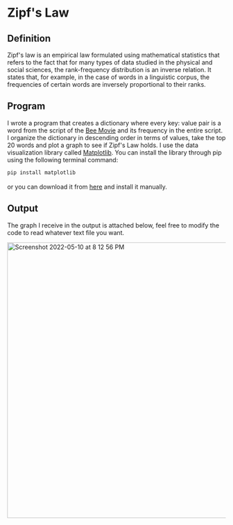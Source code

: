 # Zipf's Law

## Definition
Zipf's law is an empirical law formulated using mathematical statistics that refers to the fact that for many types of data studied in the physical and social sciences, the rank-frequency distribution is an inverse relation. It states that, for example, in the case of words in a linguistic corpus, the frequencies of certain words are inversely proportional to their ranks.

## Program
I wrote a program that creates a dictionary where every key: value pair is a word from the script of the [Bee Movie](https://www.imdb.com/title/tt0389790/) and its frequency in the entire script. I organize the dictionary in descending order in terms of values, take the top 20 words and plot a graph to see if Zipf's Law holds. I use the data visualization library called [Matplotlib](https://matplotlib.org). You can install the library through pip using the following terminal command:

```pip install matplotlib```<br><br>
or you can download it from [here](https://pypi.org/project/matplotlib/) and install it manually.

## Output
The graph I receive in the output is attached below, feel free to modify the code to read whatever text file you want.

<img width="636" alt="Screenshot 2022-05-10 at 8 12 56 PM" src="https://user-images.githubusercontent.com/64619851/167719267-5c4ded44-8072-40ad-8c75-8dd38ca9ab53.png">
